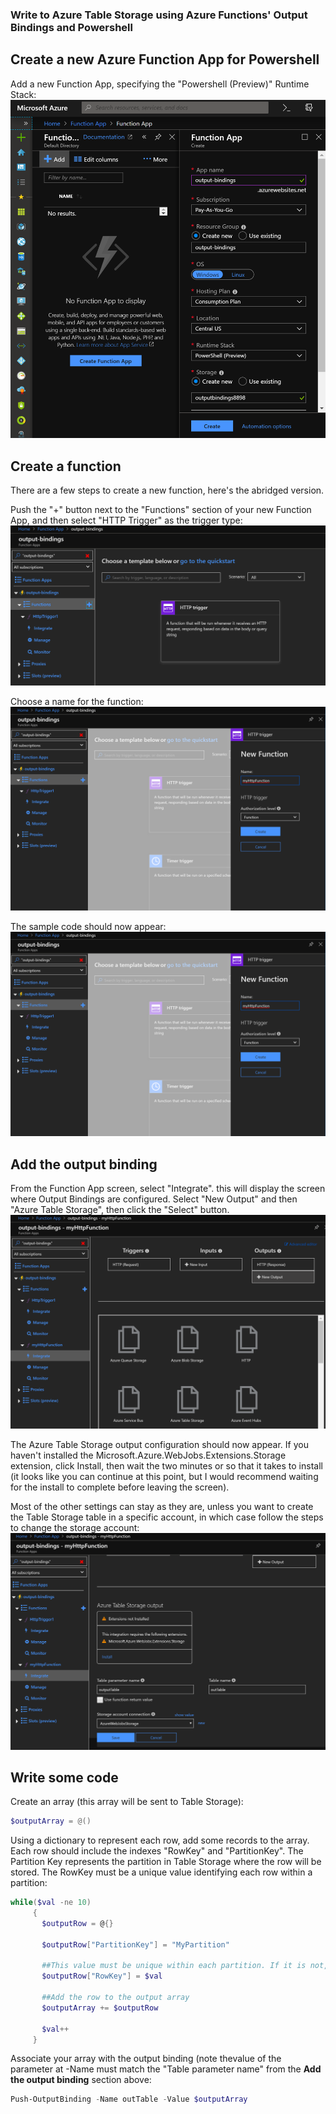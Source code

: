 
### Write to Azure Table Storage using Azure Functions' Output Bindings and Powershell

## Create a new Azure Function App for Powershell

Add a new Function App, specifying the "Powershell (Preview)" Runtime Stack:
![New Function App](images/newfunctionapp.png)

## Create a function
There are a few steps to create a new function, here's the abridged version.

Push the "+" button next to the "Functions" section of your new Function App, and then select "HTTP Trigger" as the trigger type:
![New Function App](images/newfunction1.png)

Choose a name for the function:
![New Function App](images/newfunction2.png)

The sample code should now appear:
![New Function App](images/newfunction2.png)

## Add the output binding

From the Function App screen, select "Integrate". this will display the screen where Output Bindings are configured. Select "New Output" and then "Azure Table Storage", then click the "Select" button.
![New Function App](images/outputbinding1.png)

The Azure Table Storage output configuration should now appear. If you haven't installed the Microsoft.Azure.WebJobs.Extensions.Storage extension, click Install, then wait the two minutes or so that it takes to install (it looks like you can continue at this point, but I would recommend waiting for the install to complete before leaving the screen).

Most of the other settings can stay as they are, unless you want to create the Table Storage table in a specific account, in which case follow the steps to change the storage account:
![New Function App](images/outputbinding2.png)

## Write some code

Create an array (this array will be sent to Table Storage):
```powershell
$outputArray = @()
```

Using a dictionary to represent each row, add some records to the array. Each row should include the indexes "RowKey" and "PartitionKey". The Partition Key represents the partition in Table Storage where the row will be stored. The RowKey must be a unique value identifying each row within a partition:
```powershell
while($val -ne 10)
     {
       $outputRow = @{}
       
       $outputRow["PartitionKey"] = "MyPartition"
       
       ##This value must be unique within each partition. If it is not, the existing row will be overwritten!
       $outputRow["RowKey"] = $val
       
       ##Add the row to the output array
       $outputArray += $outputRow
       
       $val++
     }
```

Associate your array with the output binding (note thevalue of the parameter at -Name must match the "Table parameter name" from the **Add the output binding** section above:
```powershell
Push-OutputBinding -Name outTable -Value $outputArray
```
